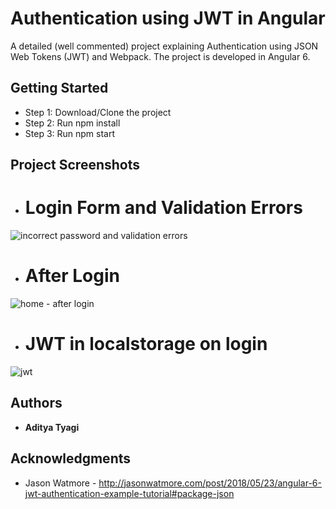 # Authentication using JWT in Angular

A detailed (well commented) project explaining Authentication using JSON Web Tokens (JWT) and Webpack. The project is developed in Angular 6.

## Getting Started

* Step 1: Download/Clone the project
* Step 2: Run npm install
* Step 3: Run npm start

## Project Screenshots

* # Login Form and Validation Errors
![incorrect password and validation errors](https://user-images.githubusercontent.com/18363595/51442455-e7f14680-1d02-11e9-874b-f0d30eff36c7.png)

* # After Login
![home - after login](https://user-images.githubusercontent.com/18363595/51442498-4a4a4700-1d03-11e9-9a2a-ff0cd94c5587.png)

* # JWT in localstorage on login
![jwt](https://user-images.githubusercontent.com/18363595/51442535-c9d81600-1d03-11e9-987b-1e713019b591.png)

## Authors

* **Aditya Tyagi**


## Acknowledgments

* Jason Watmore - http://jasonwatmore.com/post/2018/05/23/angular-6-jwt-authentication-example-tutorial#package-json
